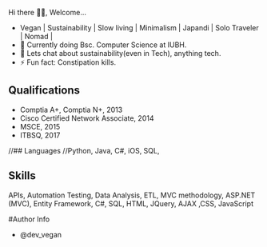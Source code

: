 Hi there 👋🏿, Welcome...
 
 - Vegan | Sustainability | Slow living | Minimalism | Japandi | Solo Traveler | Nomad |
 - 🌱 Currently doing Bsc. Computer Science at IUBH.
 - 💬 Lets chat about sustainability(even in Tech), anything tech.
 - ⚡ Fun fact: Constipation kills.
 
 ## Qualifications
 - Comptia A+, Comptia N+, 2013
 - Cisco Certified Network Associate, 2014
 - MSCE, 2015
 - ITBSQ, 2017

//## Languages
//Python, Java, C#, iOS, SQL, 

## Skills
APIs, Automation Testing, Data Analysis, ETL, MVC methodology, ASP.NET (MVC), Entity Framework, C#, SQL, HTML, JQuery, AJAX ,CSS, JavaScript


#Author Info
- @dev_vegan


<!--
**Andile-Rodney/Andile-Rodney** is a ✨ _special_ ✨ repository because its `README.md` (this file) appears on your GitHub profile.

Here are some ideas to get you started:

- 🔭 I’m currently working on ...
- 🌱 I’m currently learning 
- 👯 I’m looking to collaborate on ...
- 🤔 I’m looking for help with ...
- 💬 Ask me about ...
- 📫 How to reach me: ...
- 😄 Pronouns: ...
- ⚡ Fun fact: ...
-->
